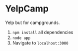 # YelpCamp
Yelp but for campgrounds.

1. ```npm install``` all dependencies
2. ```node app```
3. Navigate to ```localhost:3000```

